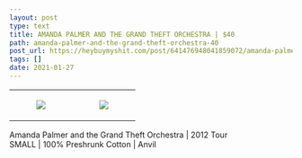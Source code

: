 ```yaml
---
layout: post
type: text
title: AMANDA PALMER AND THE GRAND THEFT ORCHESTRA | $40
path: amanda-palmer-and-the-grand-theft-orchestra-40
post_url: https://heybuymyshit.com/post/641476948041859072/amanda-palmer-and-the-grand-theft-orchestra-40
tags: []
date: 2021-01-27
---
```




<table style="width:100%;"><tr><td style="vertical-align:top;">
      <figure class="tmblr-full" data-orig-height="2048" data-orig-width="1365" data-orig-src="https://concertshirts.netlify.app/shirts/0238/0238-01.jpg"><img src="https://64.media.tumblr.com/fd677391510874441cd858e38a05307b/124231ef040d8e0a-3e/s540x810/51ce0eb11024ab908c92546c895c5a45dfba4ce0.jpg" data-orig-height="2048" data-orig-width="1365" data-orig-src="https://concertshirts.netlify.app/shirts/0238/0238-01.jpg"/></figure></td>
    <td style="vertical-align:top;">
      <figure class="tmblr-full" data-orig-height="2048" data-orig-width="1365" data-orig-src="https://concertshirts.netlify.app/shirts/0238/0238-02.jpg"><img src="https://64.media.tumblr.com/e316711a1e5df366d8ef777fe2a88017/124231ef040d8e0a-eb/s540x810/6c08a087e3164c28bf426346317d10adde41a5aa.jpg" data-orig-height="2048" data-orig-width="1365" data-orig-src="https://concertshirts.netlify.app/shirts/0238/0238-02.jpg"/></figure></td>
  </tr></table><p>
  Amanda Palmer and the Grand Theft Orchestra | 2012 Tour<br/>SMALL | 100% Preshrunk Cotton | Anvil
</p>
